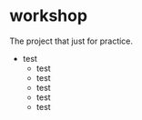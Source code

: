 # workshop
The project that just for practice.

* test
  * test
  * test
  * test
  * test
  * test
